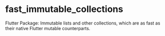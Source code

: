 # fast_immutable_collections
Flutter Package: Immutable lists and other collections, which are as fast as their native Flutter mutable counterparts.
